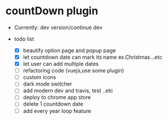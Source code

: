 # countDown plugin

- Currently: dev version/continue dev

- todo list
  - [x] beautify option page and popup page
  - [x] let countdown date can mark its name ex.Christmas...etc
  - [x] let user can add multiple dates
  - [ ] refactoring code (vuejs,use some plugin)
  - [ ] custom icons
  - [ ] dark mode switcher
  - [ ] add modern dev and travis, test ..etc
  - [ ] deploy to chrome app store
  - [ ] delete 1 countdown date
  - [ ] add every year loop feature
